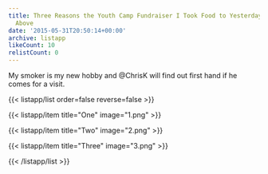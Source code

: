 ```yaml
---
title: Three Reasons the Youth Camp Fundraiser I Took Food to Yesterday Was a Cut
  Above
date: '2015-05-31T20:50:14+00:00'
archive: listapp
likeCount: 10
relistCount: 0
---
```


My smoker is my new hobby and @ChrisK will find out first hand if he comes for a visit.

<!--more-->

{{< listapp/list order=false reverse=false >}}

   {{< listapp/item title="One"
      image="1.png" >}}

   {{< listapp/item title="Two"
      image="2.png" >}}

   {{< listapp/item title="Three"
      image="3.png" >}}

{{< /listapp/list >}}
